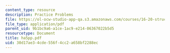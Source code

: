 ```yaml
---
content_type: resource
description: Practice Problems
file: https://ol-ocw-studio-app-qa.s3.amazonaws.com/courses/16-20-structural-mechanics-fall-2002/30d17ae34cde556f4cc2a658bf2288ec_ha5pp.pdf
file_type: application/pdf
parent_uid: 9b1bc9a6-a1ce-1ac9-e214-06367022b5d5
resourcetype: Document
title: ha5pp.pdf
uid: 30d17ae3-4cde-556f-4cc2-a658bf2288ec
---
```

